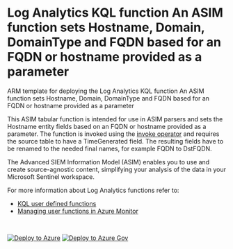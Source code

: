 # Log Analytics KQL function An ASIM function sets Hostname, Domain, DomainType and FQDN based for an FQDN or hostname provided as a parameter

ARM template for deploying the Log Analytics KQL function An ASIM function sets Hostname, Domain, DomainType and FQDN based for an FQDN or hostname provided as a parameter

This ASIM tabular function is intended for use in ASIM parsers and sets the Hostname entity fields based on an FQDN or hostname provided as a parameter. The function is invoked using the [invoke operator](https://docs.microsoft.com/azure/data-explorer/kusto/query/invokeoperator) and requires the source table to have a TimeGenerated field. The resulting fields have to be renamed to the needed final names, for example FQDN to DstFQDN.  


The Advanced SIEM Information Model (ASIM) enables you to use and create source-agnostic content, simplifying your analysis of the data in your Microsoft Sentinel workspace.

For more information about Log Analytics functions refer to:

- [KQL user defined functions](https://docs.microsoft.com/azure/data-explorer/kusto/query/functions/user-defined-functions)
- [Managing user functions in Azure Monitor](https://docs.microsoft.com/azure/azure-monitor/logs/functions)

<br/>

[![Deploy to Azure](https://aka.ms/deploytoazurebutton)](https://portal.azure.com/#create/Microsoft.Template/https%3A%2F%2Fraw.githubusercontent.com%2FAzure%2FAzure-Sentinel%2Fmaster%2FASIM%2FLibrary%2FARM%2FASIM_ResolveFQDN%2FASIM_ResolveFQDN.json) [![Deploy to Azure Gov](https://aka.ms/deploytoazuregovbutton)](https://portal.azure.us/#create/Microsoft.Template/uri/https%3A%2F%2Fraw.githubusercontent.com%2FAzure%2FAzure-Sentinel%2Fmaster%2FASIM%2FLibrary%2FARM%2FASIM_ResolveFQDN%2FASIM_ResolveFQDN.json)
